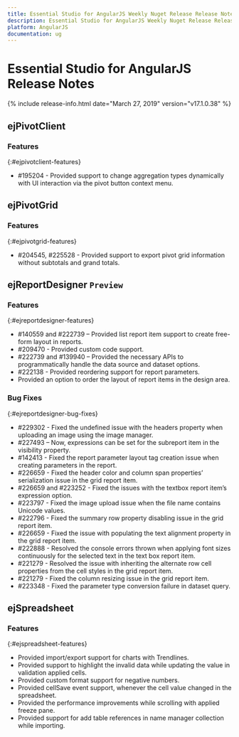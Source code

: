```yaml
---
title: Essential Studio for AngularJS Weekly Nuget Release Release Notes  
description: Essential Studio for AngularJS Weekly Nuget Release Release Notes  
platform: AngularJS
documentation: ug
---
```


# Essential Studio for AngularJS  Release Notes  

{% include release-info.html date="March 27, 2019"  version="v17.1.0.38" %} 






## ejPivotClient

### Features
{:#ejpivotclient-features}

* \#195204 - Provided support to change aggregation types dynamically with UI interaction via the pivot button context menu.

## ejPivotGrid

### Features
{:#ejpivotgrid-features}

* \#204545, #225528 - Provided support to export pivot grid information without subtotals and grand totals.

## ejReportDesigner `Preview`

### Features
{:#ejreportdesigner-features}

* \#140559 and #222739 – Provided list report item support to create free-form layout in reports.
* \#209470 - Provided custom code support.
* \#222739 and #139940 – Provided the necessary APIs to programmatically handle the data source and dataset options.
* \#222138 - Provided reordering support for report parameters.
* Provided an option to order the layout of report items in the design area.

### Bug Fixes
{:#ejreportdesigner-bug-fixes}

* \#229302 - Fixed the undefined issue with the headers property when uploading an image using the image manager.
* \#227493 – Now, expressions can be set for the subreport item in the visibility property.
* \#142413 - Fixed the report parameter layout tag creation issue when creating parameters in the report.
* \#226659 - Fixed the header color and column span properties’ serialization issue in the grid report item.
* \#226659 and #223252 - Fixed the issues with the textbox report item’s expression option.
* \#223797 - Fixed the image upload issue when the file name contains Unicode values.
* \#222796 - Fixed the summary row property disabling issue in the grid report item.
* \#226659 - Fixed the issue with populating the text alignment property in the grid report item.
* \#222888 - Resolved the console errors thrown when applying font sizes continuously for the selected text in the text box report item.
* \#221279 - Resolved the issue with inheriting the alternate row cell properties from the cell styles in the grid report item.
* \#221279 - Fixed the column resizing issue in the grid report item.
* \#223348 - Fixed the parameter type conversion failure in dataset query.
## ejSpreadsheet

### Features
{:#ejspreadsheet-features}

* Provided import/export support for charts with Trendlines.
* Provided support to highlight the invalid data while updating the value in validation applied cells.
* Provided custom format support for negative numbers.
* Provided cellSave event support, whenever the cell value changed in the spreadsheet.
* Provided the performance improvements while scrolling with applied freeze pane.
* Provided support for add table references in name manager collection while importing.

